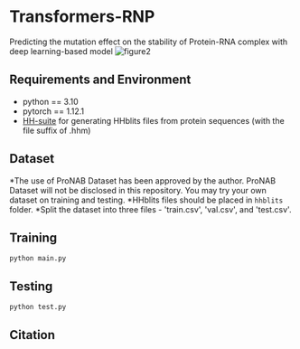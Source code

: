# Transformers-RNP
Predicting the mutation effect on the stability of Protein-RNA complex with deep learning-based model
![figure2](https://github.com/Jisheng-Liang/Transformers-RNP/assets/53801271/85821451-aa30-45b2-bb23-20507e88f567)

## Requirements and Environment
- python == 3.10
- pytorch == 1.12.1
- [HH-suite](https://github.com/soedinglab/hh-suite) for generating HHblits files from protein sequences (with the file suffix of .hhm)

## Dataset
*The use of ProNAB Dataset has been approved by the author. ProNAB Dataset will not be disclosed in this repository. You may try your own dataset on training and testing.
*HHblits files should be placed in `hhblits` folder.
*Split the dataset into three files - 'train.csv', 'val.csv', and 'test.csv'.

## Training
```
python main.py
```

## Testing
```
python test.py
```
## Citation
